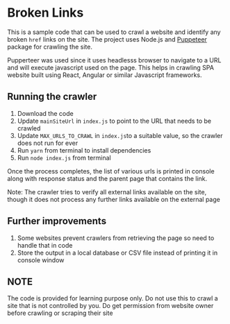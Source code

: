 # Broken Links

This is a sample code that can be used to crawl a website and identify any broken `href` links on the site. The project uses Node.js and [Puppeteer](https://github.com/puppeteer/puppeteer) package for crawling the site.

Pupperteer was used since it uses headlesss browser to navigate to a URL and will execute javascript used on the page. This helps in crawling SPA website built using React, Angular or similar Javascript frameworks.

## Running the crawler

1. Download the code
1. Update `mainSiteUrl` in `index.js` to point to the URL that needs to be crawled
1. Update `MAX_URLS_TO_CRAWL` in `index.js`to a suitable value, so the crawler does not run for ever
1. Run `yarn` from terminal to install dependencies
1. Run `node index.js` from terminal

Once the process completes, the list of various urls is printed in console along with response status and the parent page that contains the link.

Note: The crawler tries to verify all external links available on the site, though it does not process any further links available on the external page

## Further improvements

1. Some websites prevent crawlers from retrieving the page so need to handle that in code
1. Store the output in a local database or CSV file instead of printing it in console window

## NOTE

The code is provided for learning purpose only. Do not use this to crawl a site that is not controlled by you. Do get permission from website owner before crawling or scraping their site
